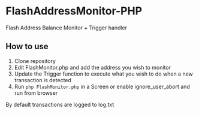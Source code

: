 # FlashAddressMonitor-PHP
Flash Address Balance Monitor + Trigger handler

## How to use
 1. Clone repository
 2. Edit FlashMonitor.php and add the address you wish to monitor
 3. Update the Trigger function to execute what you wish to do when a new transaction is detected
 4. Run `php FlashMonitor.php` in a Screen or enable ignore_user_abort and run from browser

By default transactions are logged to log.txt

